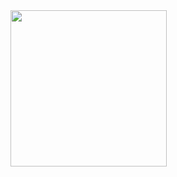 <img src="https://github.com/prince-buha/flutter_lab_5_2_6/assets/150029430/6aef65cc-02ce-4496-a0bd-29f3ee233061" width="250">
